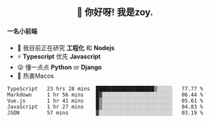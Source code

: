 <h2 align="center">👋 你好呀! 我是zoy.</h2>

#### 一名小前端

- 🌱 我目前正在研究 **工程化** 和 **Nodejs**
- ⚡ **Typescript** 优先 **Javascript**
- 😜 懂一点点 **Python** or **Django**
- 🚀 热衷Macos




<!--
**l-zoy/l-zoy** is a ✨ _special_ ✨ repository because its `README.md` (this file) appears on your GitHub profile.

Here are some ideas to get you started:

- 🔭 I’m currently working on ...
- 🌱 I’m currently learning ...
- 👯 I’m looking to collaborate on ...
- 🤔 I’m looking for help with ...
- 💬 Ask me about ...
- 📫 How to reach me: ...
- 😄 Pronouns: ...
- ⚡ Fun fact: ...
-->

<!--START_SECTION:waka-->
```text
TypeScript   23 hrs 28 mins  ███████████████████▒░░░░░   77.77 % 
Markdown     1 hr 56 mins    █▓░░░░░░░░░░░░░░░░░░░░░░░   06.44 % 
Vue.js       1 hr 41 mins    █▒░░░░░░░░░░░░░░░░░░░░░░░   05.61 % 
JavaScript   1 hr 27 mins    █▒░░░░░░░░░░░░░░░░░░░░░░░   04.83 % 
JSON         57 mins         ▓░░░░░░░░░░░░░░░░░░░░░░░░   03.19 % 
```
<!--END_SECTION:waka-->